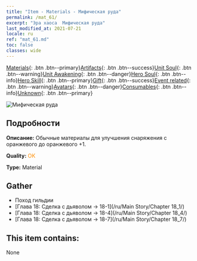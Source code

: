 ```yaml
---
title: "Item - Materials - Мифическая руда"
permalink: /mat_61/
excerpt: "Эра хаоса  Мифическая руда"
last_modified_at: 2021-07-21
locale: ru
ref: "mat_61.md"
toc: false
classes: wide
---
```

 [Materials](/ItemsRU/){: .btn .btn--primary}[Artifacts](/ItemsRU/Artifacts/){: .btn .btn--success}[Unit Soul](/ItemsRU/UnitSoul/){: .btn .btn--warning}[Unit Awakening](/ItemsRU/UnitAwakening/){: .btn .btn--danger}[Hero Soul](/ItemsRU/HeroSoul/){: .btn .btn--info}[Hero Skill](/ItemsRU/HeroSkill/){: .btn .btn--primary}[Gift](/ItemsRU/Gift/){: .btn .btn--success}[Event related](/ItemsRU/Events/){: .btn .btn--warning}[Avatars](/ItemsRU/Avatars/){: .btn .btn--danger}[Consumables](/ItemsRU/Consumables/){: .btn .btn--info}[Unknown](/ItemsRU/Unknown/){: .btn .btn--primary}

 ![Мифическая руда](/images/t/i_cailiao_kuangshi3.png)

## Подробности
 **Описание:** Обычные материалы для улучшения снаряжения c оранжевого до оранжевого +1.

 **Quality:** <span style="color: #FF8C00">OK</span>

 **Type:** Material

## Gather

*    Поход гильдии 
*    [Глава 18: Сделка с дьяволом -> 18-1](/ru/Main Story/Chapter 18_1/) 
*    [Глава 18: Сделка с дьяволом -> 18-4](/ru/Main Story/Chapter 18_4/) 
*    [Глава 18: Сделка с дьяволом -> 18-7](/ru/Main Story/Chapter 18_7/) 

## This item contains:

  None

